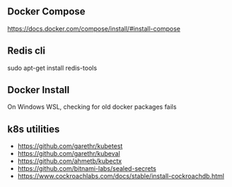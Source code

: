 ## Docker Compose  
https://docs.docker.com/compose/install/#install-compose

## Redis cli  
sudo apt-get install redis-tools

## Docker Install
On Windows WSL, checking for old docker packages fails

## k8s utilities
* https://github.com/garethr/kubetest  
* https://github.com/garethr/kubeval  
* https://github.com/ahmetb/kubectx  
* https://github.com/bitnami-labs/sealed-secrets
* https://www.cockroachlabs.com/docs/stable/install-cockroachdb.html


